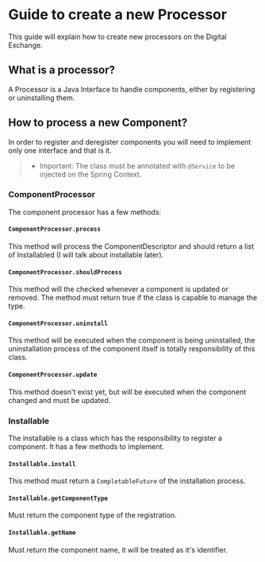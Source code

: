# Guide to create a new Processor
This guide will explain how to create new processors on the Digital Exchange.

## What is a processor?
A Processor is a Java Interface to handle components, either by registering or uninstalling them.

## How to process a new Component?
In order to register and deregister components you will need to implement only one interface and that is it.

>- Important: The class must be annotated with `@Service` to be injected on the Spring Context.

### ComponentProcessor
The component processor has a few methods:

#### `ComponentProcessor.process`
This method will process the ComponentDescriptor and should return a list of Installabled (I will talk about installable later).

#### `ComponentProcessor.shouldProcess`
This method will the checked whenever a component is updated or removed. The method must return true if the class is capable to manage the type.

#### `ComponentProcessor.uninstall`
This method will be executed when the component is being uninstalled, the uninstallation process of the component itself is totally responsibility of this class.

#### `ComponentProcessor.update`
This method doesn't exist yet, but will be executed when the component changed and must be updated.

### Installable
The installable is a class which has the responsibility to register a component. It has a few methods to implement.

#### `Installable.install`
This method must return a `CompletableFuture` of the installation process.

#### `Installable.getComponentType`
Must return the component type of the registration.

#### `Installable.getName`
Must return the component name, it will be treated as it's identifier.

